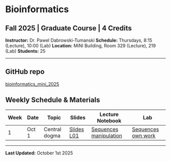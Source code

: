 # Bioinformatics
## Fall 2025 | Graduate Course | 4 Credits

**Instructor:** Dr. Pawel Dabrowski-Tumanski
**Schedule:** Thursdays, 8:15 (Lecture), 10:00 (Lab)
**Location:** MiNI Building, Room 329 (Lecture), 219 (Lab)
**Students:** 25   

---

## GitHub repo
[bioinformatics_mini_2025](https://github.com/pdabrowskitumanski/bioinformatics_mini_2025)

## Weekly Schedule & Materials

| Week | Date | Topic | Slides | Lecture Notebook | Lab |
|------|------|-------|--------|------------|----------|
| 1 | Oct 1 | Central dogma | [Slides L01](https://github.com/pdabrowskitumanski/pdabrowskitumanski.github.io/blob/main/data/teaching/courses/bioinformatics2025/Lecture01) | [Sequences manipulation](https://github.com/pdabrowskitumanski/bioinformatics_mini_2025/blob/main/notebooks/lectures/01_Introduction.ipynb) | [Sequences own work](https://github.com/pdabrowskitumanski/bioinformatics_mini_2025/blob/main/notebooks/labs/01_Sequences.ipynb) |

---

**Last Updated:** October 1st 2025